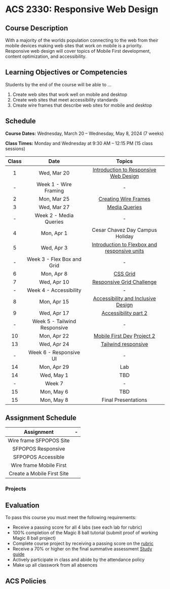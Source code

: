 # ACS 2330: Responsive Web Design

## Course Description

With a majority of the worlds population connecting to the web from their mobile devices making web sites that work on mobile is a priority. Responsive web design will cover topics of Mobile First development, content optimization, and accessibility. 

## Learning Objectives or Competencies

Students by the end of the course will be able to ...

1. Create web sites that work well on mobile and desktop
2. Create web sites that meet accessibility standards
3. Create wire frames that describe web sites for mobile and desktop

## Schedule

**Course Dates:** Wednesday, March 20 – Wednesday, May 8, 2024 (7 weeks)

**Class Times:** Monday and Wednesday at 9:30 AM – 12:15 PM (15 class sessions)

| Class |     Date    |                 Topics                  |
|:-----:|:-----------:|:---------------------------------------:|
|  1    | Wed, Mar 20 | [Introduction to Responsive Web Design] |
|  -    | Week 1 - Wire Framing |                -              |
|  2    | Mon, Mar 25 | [Creating Wire Frames] |                |
|  3    | Wed, Mar 27 | [Media Queries]                         |
|  -    | Week 2 - Media Queries |               -              | 
|  4    | Mon, Apr  1 | Cesar Chavez Day Campus Holiday         |
|  5    | Wed, Apr  3 | [Introduction to Flexbox and responsive units] |
|  -    | Week 3 - Flex Box and Grid |           -              |
|  6    | Mon, Apr  8 | [CSS Grid]                              |
|  7    | Wed, Apr 10 | [Responsive Grid Challenge]             |
|  -    | Week 4 - Accessibility |               -              |
|  8    | Mon, Apr 15 | [Accessibility and Inclusive Design]    |
|  9    | Wed, Apr 17 | [Accessibility part 2]                  |
|  -    | Week 5 - Tailwind Responsive |         -              |
| 10    | Mon, Apr 22 | [Mobile First Dev]  [Project 2]         |
| 13    | Wed, Apr 24 | [Tailwind responsive]                   |
|  -    | Week 6 - Responsive UI |               -              |
| 14    | Mon, Apr 29 | Lab                                     |
| 14    | Wed, May  1 | TBD                                     |
|  -    | Week 7      |                          -              |
| 15    | Mon, May  6 | TBD                                     |
| 15    | Mon, May  8 | Final Presentations                     |

[Introduction to Responsive Web Design]: ./class-1.md
[Creating Wire Frames]: ./class-2.md

[Media Queries]: ./class-3.md
[Introduction to Flexbox and responsive units]: ./class-4.md

[CSS Grid]: ./class-5.md
[Responsive Grid Challenge]: https://github.com/Tech-at-DU/responsive-web-design-challenge

[Accessibility and Inclusive Design]: ./class-6.md
[Accessibility part 2]: ./class-7.md

[Mobile First Dev]: ./class-8.md
[Tailwind responsive]: ./class-9.md
[Project 2]: ./project-2.md

[Lab]: https://www.uxpin.com/studio/blog/user-interface-elements-every-designer-should-know/

## Assignment Schedule

| Assignment | - |
|:-------:|:------:|
| Wire frame SFPOPOS Site |  |
| SFPOPOS Responsive |  |
| SFPOPOS Accessible |  |
| Wire frame Mobile First |  |
| Create a Mobile First Site |  |

### Projects



## Evaluation

To pass this course you must meet the following requirements:

- Receive a passing score for all 4 labs (see each lab for rubric)
- 100% completion of the Magic 8 ball tutorial (submit proof of working Magic 8 ball project)
- Complete course project by receiving a passing score on the [rubric](https://docs.google.com/document/d/1vEAeNCwbG9OHmLzYCuV2VzmG0aC2VQdDLoypzXdALj4/edit?usp=sharing)
- Receive a 70% or higher on the final summative assessment [Study guide](StudyGuide.md)
- Actively participate in class and abide by the attendance policy
- Make up all classwork from all absences

## ACS Policies


